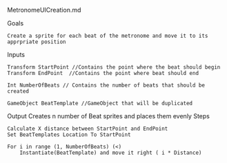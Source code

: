 MetronomeUICreation.md

Goals

	Create a sprite for each beat of the metronome and move it to its apprpriate position

Inputs

	Transform StartPoint //Contains the point where the beat should begin
	Transform EndPoint  //Contains the point where beat should end

	Int NumberOfBeats // Contains the number of beats that should be created

	GameObject BeatTemplate //GameObject that will be duplicated   


Output
	Creates n number of Beat sprites and places them evenly
Steps

	Calculate X distance between StartPoint and EndPoint
	Set BeatTemplates Location To StartPoint
	
	For i in range (1, NumberOfBeats) (<)
		Instantiate(BeatTemplate) and move it right ( i * Distance)

			
